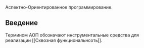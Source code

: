 Аспектно-Ориентированное программирование.

## Введение

Термином АОП обозначают инструментальные средства для реализации [[Cквозная функциональнсоть]].